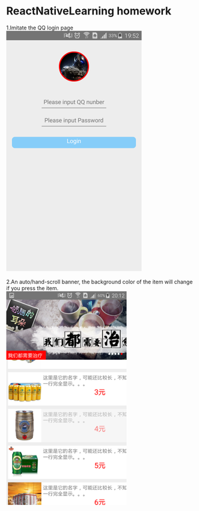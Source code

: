 # ReactNativeLearning homework
1.Imitate the QQ login page</br>
![login](https://raw.githubusercontent.com/chiyuelaochao/ReactNativeLearning/master/show/login.png)</br>
</br>
2.An auto/hand-scroll banner, the background color of the item will change if you press the item.</br>
![banner](https://raw.githubusercontent.com/chiyuelaochao/ReactNativeLearning/master/show/banner-listview.png)</br>

